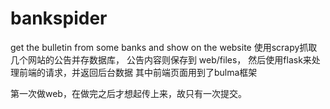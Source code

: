 # bankspider
get the bulletin from some banks and show on the website
使用scrapy抓取几个网站的公告并存数据库，
公告内容则保存到 web/files，
然后使用flask来处理前端的请求，并返回后台数据
其中前端页面用到了bulma框架

第一次做web，在做完之后才想起传上来，故只有一次提交。
